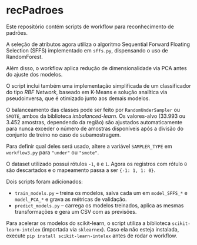 # recPadroes

Este repositório contém scripts de workflow para reconhecimento de padrões.

A seleção de atributos agora utiliza o algoritmo Sequential Forward Floating Selection
(SFFS) implementado em `sffs.py`, dispensando o uso de RandomForest.

Além disso, o workflow aplica redução de dimensionalidade via PCA antes do
ajuste dos modelos.

O script inclui também uma implementação simplificada de um classificador do
tipo *RBF Network*, baseado em K-Means e solução analítica via pseudoinversa, que é otimizado
junto aos demais modelos.

O balanceamento das classes pode ser feito por `RandomUnderSampler` ou
`SMOTE`, ambos da biblioteca *imbalanced-learn*. Os valores-alvo (33.993
ou 3.452 amostras, dependendo da região) são ajustados automaticamente para
nunca exceder o número de amostras disponíveis após a divisão do conjunto de
treino no caso de subamostragem.

Para definir qual deles será usado, altere a variável `SAMPLER_TYPE` em
`workflow3.py` para `"under"` ou `"smote"`.

O dataset utilizado possui rótulos `-1`, `0` e `1`. Agora os registros com rótulo
`0` são descartados e o mapeamento passa a ser `{-1: 1, 1: 0}`.

Dois scripts foram adicionados:

* `train_models.py` – treina os modelos, salva cada um em `model_SFFS_*` e
  `model_PCA_*` e grava as métricas de validação.
* `predict_models.py` – carrega os modelos treinados, aplica as mesmas
  transformações e gera um CSV com as previsões.

Para acelerar os modelos do scikit-learn, o script utiliza a biblioteca
`scikit-learn-intelex` (importada via `sklearnex`). Caso ela não esteja
instalada, execute `pip install scikit-learn-intelex` antes de rodar o
workflow.
